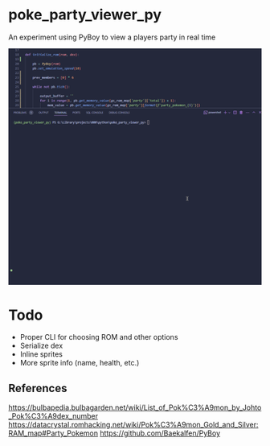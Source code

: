 # poke_party_viewer_py
 
An experiment using PyBoy to view a players party in real time

![](media/Code_75i2Pp322T.gif)

# Todo
- Proper CLI for choosing ROM and other options
- Serialize dex
- Inline sprites
- More sprite info (name, health, etc.)

## References
https://bulbapedia.bulbagarden.net/wiki/List_of_Pok%C3%A9mon_by_Johto_Pok%C3%A9dex_number
https://datacrystal.romhacking.net/wiki/Pok%C3%A9mon_Gold_and_Silver:RAM_map#Party_Pokemon
https://github.com/Baekalfen/PyBoy
